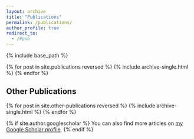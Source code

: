 ```yaml
---
layout: archive
title: "Publications"
permalink: /publications/
author_profile: true
redirect_to: 
  - /#pub
---
```





{% include base_path %}

{% for post in site.publications reversed %}
  {% include archive-single.html %}
{% endfor %}



## Other Publications

{% for post in site.other-publications reversed %}
  {% include archive-single.html %}
{% endfor %}

{% if site.author.googlescholar %}
You can also find more articles on <a href="{{ site.author.googlescholar }}">my Google Scholar profile</a>.
{% endif %}